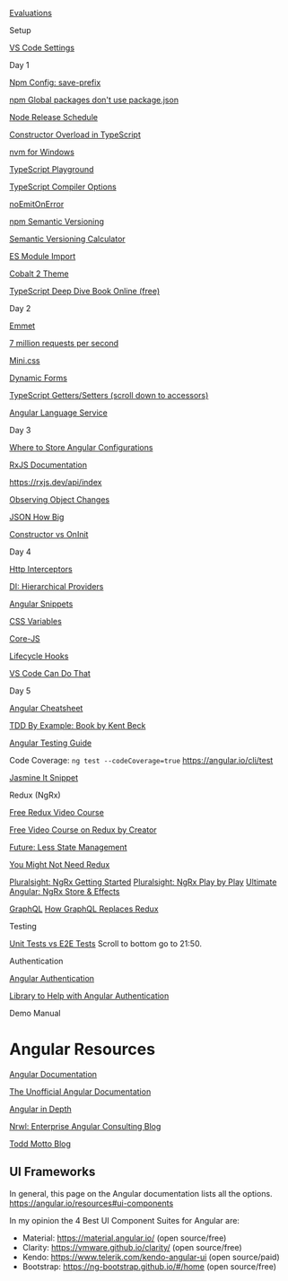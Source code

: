 
[Evaluations](http://my.accelebrate.com/evaluations/)

Setup

[VS Code Settings](https://gist.github.com/craigmckeachie/38658036406aace055e94ba6ffc2cdb8)

Day 1

[Npm Config: save-prefix](https://docs.npmjs.com/misc/config#save-prefix)

[npm Global packages don't use package.json](https://github.com/npm/npm/issues/2949)

[Node Release Schedule](https://github.com/nodejs/Release#release-schedule)

[Constructor Overload in TypeScript](https://stackoverflow.com/questions/12702548/constructor-overload-in-typescript)

[nvm for Windows](https://github.com/coreybutler/nvm-windows)

[TypeScript Playground](https://www.typescriptlang.org/play/index.html)

[TypeScript Compiler Options](https://www.typescriptlang.org/docs/handbook/compiler-options.html)

[noEmitOnError](https://github.com/Microsoft/TypeScript/issues/828)

[npm Semantic Versioning](https://bytearcher.com/articles/semver-explained-why-theres-a-caret-in-my-package-json/)

[Semantic Versioning Calculator](https://semver.npmjs.com/)

[ES Module Import](https://developer.mozilla.org/en-US/docs/Web/JavaScript/Reference/Statements/import)

[Cobalt 2 Theme](https://marketplace.visualstudio.com/items?itemName=wesbos.theme-cobalt2) 

[TypeScript Deep Dive Book Online (free)](https://basarat.gitbooks.io/typescript/content/docs/getting-started.html)

Day 2

[Emmet](https://docs.emmet.io/cheat-sheet/)

[7 million requests per second](https://www.ageofascent.com/2019/02/04/asp-net-core-saturating-10gbe-at-7-million-requests-per-second/)

[Mini.css](https://minicss.org/)

[Dynamic Forms](https://angular.io/guide/dynamic-form)

[TypeScript Getters/Setters (scroll down to accessors)](https://www.typescriptlang.org/docs/handbook/classes.html)

[Angular Language Service](https://github.com/angular/vscode-ng-language-service/issues/311)

Day 3

[Where to Store Angular Configurations](https://davembush.github.io/where-to-store-angular-configurations/)

[RxJS Documentation](https://rxjs.dev/)

https://rxjs.dev/api/index

[Observing Object Changes](https://stackoverflow.com/questions/36001392/rxjs-ofobjectchanges-obsolete)

[JSON How Big](https://joshzeigler.com/technology/web-development/how-big-is-too-big-for-json)

[Constructor vs OnInit](https://stackoverflow.com/questions/35763730/difference-between-constructor-and-ngoninit)

Day 4

[Http Interceptors](https://angular.io/guide/http#intercepting-requests-and-responses)

[DI: Hierarchical Providers](https://angular.io/guide/providers)

[Angular Snippets](https://marketplace.visualstudio.com/items?itemName=johnpapa.Angular2)

[CSS Variables](https://developer.mozilla.org/en-US/docs/Web/CSS/Using_CSS_variables)

[Core-JS](https://github.com/zloirock/core-js)

[Lifecycle Hooks](https://angular.io/guide/lifecycle-hooks)

[VS Code Can Do That](https://vscodecandothat.com/)



Day 5

[Angular Cheatsheet](https://angular.io/guide/cheatsheet)

[TDD By Example: Book by Kent Beck](https://www.barnesandnoble.com/w/test-driven-development-kent-beck/1126651459?ean=9780321146533&pcta=n&st=PLA&sid=BNB_New+Core+Shopping+Textbooks&sourceId=PLAGoNA&dpid=tdtve346c&2sid=Google_c&gclid=Cj0KCQiAhKviBRCNARIsAAGZ7CcbEJ1yxlw4LB64OrwGWKRLW3Tsc4czD5VOXcpaWObayRKy3fk1pGIaAqEoEALw_wcB)

[Angular Testing Guide](https://angular.io/guide/testing)

Code Coverage: `ng test --codeCoverage=true`
https://angular.io/cli/test

[Jasmine It Snippet](https://marketplace.visualstudio.com/items?itemName=nathanchapman.JavaScriptSnippets)

Redux (NgRx)

[Free Redux Video Course](https://egghead.io/courses/getting-started-with-redux)

[Free Video Course on Redux by Creator](https://egghead.io/courses/getting-started-with-redux)

[Future: Less State Management](https://medium.com/@amcdnl/the-future-of-javascript-state-management-is-less-state-management-ba1d97b99308)

[You Might Not Need Redux](https://medium.com/@dan_abramov/you-might-not-need-redux-be46360cf367)

[Pluralsight: NgRx Getting Started](https://www.pluralsight.com/courses/angular-ngrx-getting-started)
[Pluralsight: NgRx Play by Play](https://www.pluralsight.com/courses/play-by-play-angular-ngrx)
[Ultimate Angular: NgRx Store & Effects](https://ultimatecourses.com/angular/ngrx-store-effects)

[GraphQL](https://graphql.org/)
[How GraphQL Replaces Redux](https://hackernoon.com/how-graphql-replaces-redux-3fff8289221d)

Testing

[Unit Tests vs E2E Tests](http://audio.angularair.com/e/59-ngair-angular-2-testing-using-protractor-2c-karma-and-more-with-julie-ralph/)
Scroll to bottom go to 21:50. 

Authentication

[Angular Authentication](https://medium.com/@blacksonic86/angular-2-authentication-revisited-611bf7373bf9)

[Library to Help with Angular Authentication](https://www.npmjs.com/package/@auth0/angular-jwt)

Demo Manual

# Angular Resources
[Angular Documentation](https://angular.io/docs)

[The Unofficial Angular Documentation](http://ngdoc.io/)

[Angular in Depth](https://blog.angularindepth.com/best-stories-of-2018-on-angular-in-depth-80a1dfa17fd5)

[Nrwl: Enterprise Angular Consulting Blog](https://blog.nrwl.io/)

[Todd Motto Blog](https://toddmotto.com/)

## UI Frameworks
In general, this page on the Angular documentation lists all the options.
https://angular.io/resources#ui-components

In my opinion the 4 Best UI Component Suites for Angular are:
- Material: https://material.angular.io/ (open source/free)
- Clarity: https://vmware.github.io/clarity/ (open source/free)
- Kendo: https://www.telerik.com/kendo-angular-ui (open source/paid)
- Bootstrap: https://ng-bootstrap.github.io/#/home (open source/free)